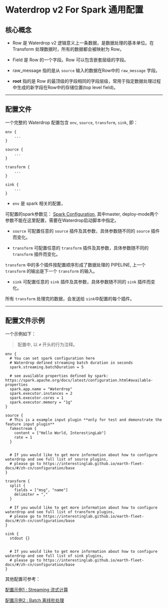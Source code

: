 # Waterdrop v2 For Spark 通用配置


## 核心概念

* Row 是 Waterdrop v2 逻辑意义上一条数据，是数据处理的基本单位。在 Transform 处理数据时，所有的数据都会被映射为 Row。

* Field 是 Row 的一个字段。Row 可以包含嵌套层级的字段。

* raw_message 指的是从 `source` 输入的数据在Row中的 `raw_message` 字段。

* __root__ 指的是 Row 的最顶级的字段相同的字段层级，常用于指定数据处理过程中生成的新字段在Row中的存储位置(top level field)。


---

## 配置文件

一个完整的 Waterdrop 配置包含 `env`, `source`, `transform`, `sink`, 即：

```
env {
    ...
}

source {
    ...
}

transform {
    ...
}

sink {
    ...
}

```

* `env` 是 spark 相关的配置，

可配置的spark参数见：
[Spark Configuration](https://spark.apache.org/docs/latest/configuration.html#available-properties),
其中master, deploy-mode两个参数不能在这里配置，需要在Waterdrop启动脚本中指定。

* `source` 可配置任意的 `source` 插件及其参数，具体参数随不同的 `source` 插件而变化。

* `transform` 可配置任意的 `transform` 插件及其参数，具体参数随不同的 `transform` 插件而变化。

`transform` 中的多个插件按配置顺序形成了数据处理的 PIPELINE, 上一个 `transform` 的输出是下一个 `transform` 的输入。

* `sink` 可配置任意的 `sink` 插件及其参数，具体参数随不同的 `sink` 插件而变化。

所有 `transform` 处理完的数据，会发送给 `sink`中配置的每个插件。


---

## 配置文件示例

一个示例如下：

> 配置中, 以 `#` 开头的行为注释。

```
env {
  # You can set spark configuration here
  # Waterdrop defined streaming batch duration in seconds
  spark.streaming.batchDuration = 5

  # see available properties defined by spark: https://spark.apache.org/docs/latest/configuration.html#available-properties
  spark.app.name = "Waterdrop"
  spark.executor.instances = 2
  spark.executor.cores = 1
  spark.executor.memory = "1g"
}

source {
  # This is a example input plugin **only for test and demonstrate the feature input plugin**
  fakestream {
    content = ["Hello World, InterestingLab"]
    rate = 1
  }


  # If you would like to get more information about how to configure waterdrop and see full list of source plugins,
  # please go to https://interestinglab.github.io/earth-fleet-docs/#/zh-cn/configuration/base
}

transform {
  split {
    fields = ["msg", "name"]
    delimiter = ","
  }

  # If you would like to get more information about how to configure waterdrop and see full list of transform plugins,
  # please go to https://interestinglab.github.io/earth-fleet-docs/#/zh-cn/configuration/base
}

sink {
  stdout {}


  # If you would like to get more information about how to configure waterdrop and see full list of sink plugins,
  # please go to https://interestinglab.github.io/earth-fleet-docs/#/zh-cn/configuration/base
}
```

其他配置可参考：

[配置示例1 : Streaming 流式计算](https://github.com/InterestingLab/waterdrop/blob/wd-v2-baseline/config/spark.streaming.conf.template)

[配置示例2 : Batch 离线批处理](https://github.com/InterestingLab/waterdrop/blob/wd-v2-baseline/config/spark.batch.conf.template)
